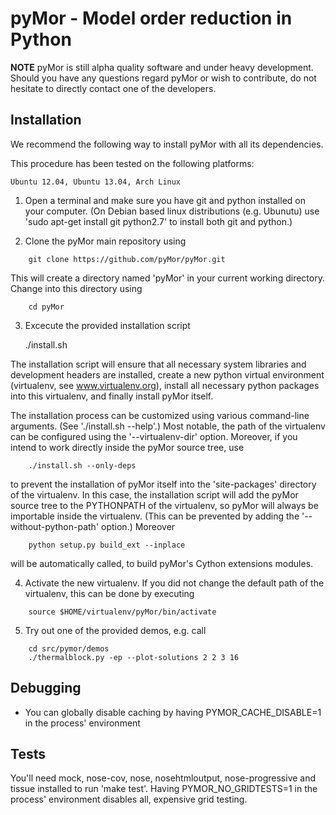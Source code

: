 pyMor - Model order reduction in Python
=======================================

**NOTE** pyMor is still alpha quality software and under heavy development.
Should you have any questions regard pyMor or wish to contribute, do not
hesitate to directly contact one of the developers.


Installation
------------

We recommend the following way to install pyMor with all its dependencies.

This procedure has been tested on the following platforms:

    Ubuntu 12.04, Ubuntu 13.04, Arch Linux


1. Open a terminal and make sure you have git and python installed on your
computer. (On Debian based linux distributions (e.g. Ubunutu) use 'sudo
apt-get install git python2.7' to install both git and python.)

2. Clone the pyMor main repository using

```
    git clone https://github.com/pyMor/pyMor.git
```

This will create a directory named 'pyMor' in your current working directory.
Change into this directory using

```
    cd pyMor
```

3. Excecute the provided installation script

    ./install.sh

The installation script will ensure that all necessary system libraries and
development headers are installed, create a new python virtual environment
(virtualenv, see www.virtualenv.org), install all necessary python packages into
this virtualenv, and finally install pyMor itself.

The installation process can be customized using various command-line arguments.
(See './install.sh --help'.) Most notable, the path of the virtualenv can be
configured using the '--virtualenv-dir' option.  Moreover, if you intend to work
directly inside the pyMor source tree, use

```
    ./install.sh --only-deps
```

to prevent the installation of pyMor itself into the 'site-packages' directory
of the virtualenv. In this case, the installation script will add the pyMor
source tree to the PYTHONPATH of the virtualenv, so pyMor will always be
importable inside the virtualenv. (This can be prevented by adding the
'--without-python-path' option.) Moreover

```
    python setup.py build_ext --inplace
```

will be automatically called, to build pyMor's Cython extensions modules.

4. Activate the new virtualenv. If you did not change the default path of the
virtualenv, this can be done by executing

```
    source $HOME/virtualenv/pyMor/bin/activate
```

5. Try out one of the provided demos, e.g. call

```
    cd src/pymor/demos
    ./thermalblock.py -ep --plot-solutions 2 2 3 16
```


Debugging
---------

 * You can globally disable caching by having PYMOR_CACHE_DISABLE=1 in the process' environment


Tests
-----

You'll need mock, nose-cov, nose, nosehtmloutput, nose-progressive and tissue installed to run 'make test'.
Having PYMOR_NO_GRIDTESTS=1 in the process' environment disables all, expensive grid testing.
